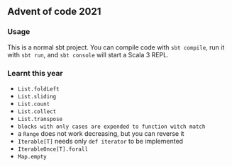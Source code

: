 ## Advent of code 2021

### Usage

This is a normal sbt project. You can compile code with `sbt compile`, run it with `sbt run`, and `sbt console` will start a Scala 3 REPL.

### Learnt this year

* `List.foldLeft`
* `List.sliding`
* `List.count`
* `List.collect`
* `List.transpose`
* `blocks with only cases are expended to function witch match`
* a `Range` does not work decreasing, but you can reverse it
* `Iterable[T]` needs only `def iterator` to be implemented
* `IterableOnce[T].forall`
* `Map.empty`
